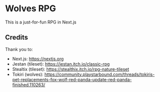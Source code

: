 # Wolves RPG

This is a just-for-fun RPG in Next.js

## Credits

Thank you to:

- Next.js: https://nextjs.org
- Jestan (tileset): https://jestan.itch.io/classic-rpg
- Stealtix (tileset): https://stealthix.itch.io/rpg-nature-tileset
- Tokiri (wolves): https://community.playstarbound.com/threads/tokiris-pet-replacements-fox-wolf-red-panda-update-red-panda-finished.110263/
